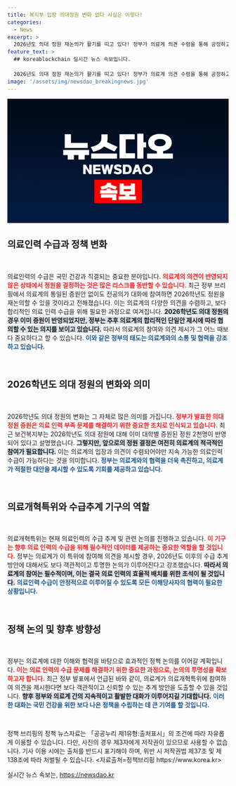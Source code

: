 ```yaml
---
title: 복지부 입장 의대정원 변화 없다 사실은 이렇다!
categories:
  - News
excerpt: >
  2026년도 의대 정원 재논의가 활기를 띠고 있다! 정부가 의료계 의견 수렴을 통해 공정하고 투명한 의료인력 수급 추계를 추진한다고 발표했다. 전문가들의 참여가 새로운 변화의 시작점이 될까?
feature_text: >
  ## koreablockchain 실시간 뉴스 속보입니다.

  2026년도 의대 정원 재논의가 활기를 띠고 있다! 정부가 의료계 의견 수렴을 통해 공정하고 투명한 의료인력 수급 추계를 추진한다고 발표했다. 전문가들의 참여가 새로운 변화의 시작점이 될까?
image: '/assets/img/newsdao_breakingnews.jpg'
---
```


<p><img src="/assets/img/newsdao_breakingnews.jpg" alt="koreablockchain 속보" /></p>

<h2 data-ke-size="size26">의료인력 수급과 정책 변화</h2>

<p data-ke-size="size16">&nbsp;</p>

<p>의료인력의 수급은 국민 건강과 직결되는 중요한 분야입니다. <b><span style="color: #ee2323;">의료계의 의견이 반영되지 않은 상태에서 정원을 결정하는 것은 많은 리스크를 동반할 수 있습니다.</span></b> 최근 정부 브리핑에서 의료계의 통일된 증원안 없이도 전공의가 대화에 참여하면 2026학년도 정원을 재논의할 수 있을 것이라고 전해졌습니다. 이는 의료계의 다양한 의견을 수렴하고, 보다 합리적인 의료 인력 수급을 위해 필요한 과정으로 여겨집니다. <b><span style="background-color: #21538527;">2026학년도 의대 정원의 경우 이미 증원이 반영되었지만, 정부는 추후 의료계의 합리적인 단일안 제시에 따라 협의할 수 있는 의지를 보이고 있습니다.</span></b> 따라서 의료계의 참여와 의견 제시가 그 어느 때보다 중요하다고 할 수 있습니다. <b><span style="color: #1a5490;">이와 같은 정부의 태도는 의료계와의 소통 및 협력을 강조하고 있습니다.</span></b></p>

<p data-ke-size="size16">&nbsp;</p>

<h2 data-ke-size="size26">2026학년도 의대 정원의 변화와 의미</h2>

<p data-ke-size="size16">&nbsp;</p>

<p>2026학년도 의대 정원의 변화는 그 자체로 많은 의미를 가집니다. <b><span style="color: #ee2323;">정부가 발표한 의대 정원 증원은 의료 인력 부족 문제를 해결하기 위한 중요한 조치로 인식되고 있습니다.</span></b> 최근 보건복지부는 2026학년도 의대 정원에 대해 이미 대학별 증원된 정원 2천명이 반영되어 있다고 설명했습니다. <b><span style="background-color: #21538527;">그렇지만, 앞으로의 정원 결정은 여전히 의료계의 적극적인 참여가 필요합니다.</span></b> 이는 의료계의 입장과 의견이 수렴되어야만 지속 가능한 의료인력 수급이 가능하다는 것을 의미합니다. <b><span style="color: #1a5490;">정부는 의료계와의 협력을 더욱 촉진하고, 의료계가 적절한 대안을 제시할 수 있도록 기회를 제공하고 있습니다.</span></b></p>

<p data-ke-size="size16">&nbsp;</p>

<h2 data-ke-size="size26">의료개혁특위와 수급추계 기구의 역할</h2>

<p data-ke-size="size16">&nbsp;</p>

<p>의료개혁특위는 현재 의료인력의 수급 추계 및 관련 논의를 진행하고 있습니다. <b><span style="color: #ee2323;">이 기구는 향후 의료 인력의 수급을 위해 필수적인 데이터를 제공하는 중요한 역할을 할 것입니다.</span></b> 정부는 의료계가 이 특위에 참여해 의견을 제시할 경우, 2026년도 이후의 수급 추계 방안에 대해서도 보다 객관적이고 투명한 논의가 이루어진다고 강조했습니다. <b><span style="background-color: #21538527;">따라서 의료계의 참여는 필수적이며, 이는 결국 의료 인력의 효율적 배치를 위한 초석이 될 것입니다.</span></b> <b><span style="color: #1a5490;">의료인력 수급이 안정적으로 이루어질 수 있도록 모든 이해당사자의 협력이 필요한 상황입니다.</span></b></p>

<p data-ke-size="size16">&nbsp;</p>

<h2 data-ke-size="size26">정책 논의 및 향후 방향성</h2>

<p data-ke-size="size16">&nbsp;</p>

<p>정부는 의료계에 대한 이해와 협력을 바탕으로 효과적인 정책 논의를 이어갈 계획입니다. <b><span style="color: #ee2323;">이는 의료 인력의 수급 문제를 해결하기 위한 중요한 과정으로, 논의의 투명성을 확보하고자 합니다.</span></b> 최근 정부 발표에서 언급된 바와 같이, 의료계가 의료개혁특위에 참여하여 의견을 제시한다면 보다 객관적이고 신뢰할 수 있는 추계 방안을 도출할 수 있을 것입니다. <b><span style="background-color: #21538527;">향후 정부와 의료계 간의 지속적이고 활발한 대화가 이루어지길 기대합니다.</span></b> <b><span style="color: #1a5490;">이러한 대화는 국민 건강을 위한 보다 나은 정책을 수립하는 데 큰 기여를 할 것입니다.</span></b></p>

<p data-ke-size="size16">&nbsp;</p>

<p>정책 브리핑의 정책 뉴스자료는 「공공누리 제1유형:출처표시」의 조건에 따라 자유롭게 이용할 수 있습니다. 다만, 사진의 경우 제3자에게 저작권이 있으므로 사용할 수 없습니다. 기사 이용 시에는 출처를 반드시 표기해야 하며, 위반 시 저작권법 제37조 및 제138조에 따라 처벌될 수 있습니다. &lt;자료출처=정책브리핑 https://www.korea.kr></p>
실시간 뉴스 속보는, <a href="https://newsdao.kr" rel="dofollow">https://newsdao.kr</a>


